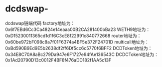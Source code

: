 # dcdswap-
dcdswap链端代码
factory地址为：0x6f7EBd6Cc3Ca4824e14eaaa00B2CA281400bBa23
WETH9地址为：0xD15230011365cd1d1f6C3cE8f22991c840772668
router地址为：0x60be972bF098c8a7f01F6374a4BF5e372F24701D
multicall地址为：0xBd590B9Ed9E5b2638df2ff6Df5cc6c5770f6BFF2
DCDToken地址为：0x34E8C70A8aBc279Da947e6F1727e94fAe136543C
DCDCToken地址为：0x1Ad20790D13c0012F4BF8f476aDD182f1AA5c13F
